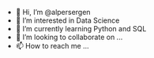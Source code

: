 - 👋 Hi, I’m @alpersergen
- 👀 I’m interested in Data Science
- 🌱 I’m currently learning Python and SQL
- 💞️ I’m looking to collaborate on ...
- 📫 How to reach me ...

<!---
alpersergen/alpersergen is a ✨ special ✨ repository because its `README.md` (this file) appears on your GitHub profile.
You can click the Preview link to take a look at your changes.
--->
